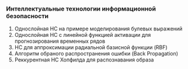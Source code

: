 ### Интеллектуальные технологии информационной безопасности

1. Однослойная НС на примере моделирования булевых выражений
2. Однослойная НС с линейной функцией активации для прогнозирования временных рядов
3. НС для аппроксимации радиальной базисной функции (RBF)
4. Алгоритм обраного распространения ошибки (Back Propagation)
5. Реккурентная НС Хопфилда для распознавания образа
